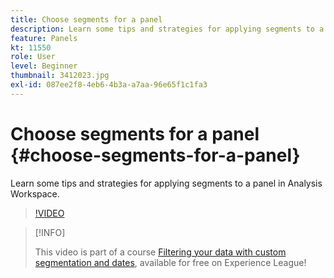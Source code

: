 ```yaml
---
title: Choose segments for a panel
description: Learn some tips and strategies for applying segments to a panel in Analysis Workspace.
feature: Panels
kt: 11550
role: User
level: Beginner
thumbnail: 3412023.jpg
exl-id: 087ee2f8-4eb6-4b3a-a7aa-96e65f1c1fa3
---
```

# Choose segments for a panel {#choose-segments-for-a-panel}

Learn some tips and strategies for applying segments to a panel in Analysis Workspace.

>[!VIDEO](https://video.tv.adobe.com/v/3412023/?quality=12&learn=on)

>[!INFO]
>
> This video is part of a course [Filtering your data with custom segmentation and dates](https://experienceleague.adobe.com/?recommended=Analytics-U-1-2021.1.filterdata), available for free on Experience League!
